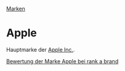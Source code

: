 [Marken](../marken.html)

# Apple

Hauptmarke der [Apple Inc.](../konzerne/apple_inc.html).   

<a target="_blank" href="https://www.rankabrand.de/elektronik/Apple">Bewertung der Marke Apple bei rank a brand</a>   
